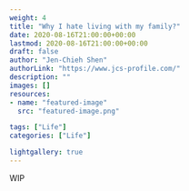 ```yaml
---
weight: 4
title: "Why I hate living with my family?"
date: 2020-08-16T21:00:00+00:00
lastmod: 2020-08-16T21:00:00+00:00
draft: false
author: "Jen-Chieh Shen"
authorLink: "https://www.jcs-profile.com/"
description: ""
images: []
resources:
- name: "featured-image"
  src: "featured-image.png"

tags: ["Life"]
categories: ["Life"]

lightgallery: true
---
```


WIP
